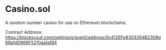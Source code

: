 # Casino.sol

A random number casino for use on Ethereum blockchains.

Contract Address: https://blockscout.com/optimism/goerli/address/0x412EFe8303264B2308d69a1dD968F5210aa1a184
